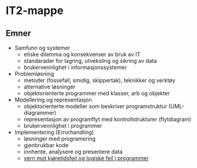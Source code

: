 # IT2-mappe

## Emner

- Samfunn og systemer
    - etiske dilemma og konsekvenser av bruk av IT
    - standarader for lagring, utveksling og sikring av data
    - brukervennlighet i informasjonssystemer
- Problemløsning
    - metoder (fossefall, smidig, skippertak), teknikker og verktøy
    - alternative løsninger
    - objektorienterte programmer med klasser, arb og objekter
- Modellering og representasjon
    - objektorienterte modeller som beskriver programstruktur (UML-diagrammer)
    - representasjon av programflyt med kontrollstrukturer (flytdiagram)
    - brukervennlighet i programmer 
- Implementering (Errorhandling)
    - løsninger med programering 
    - gjenbrukbar kode
    - innhente, analysere og presentere data
    - [vern mot kjøretidsfeil og logiske feil i programmer](./implementering/feilhaandtering.md)